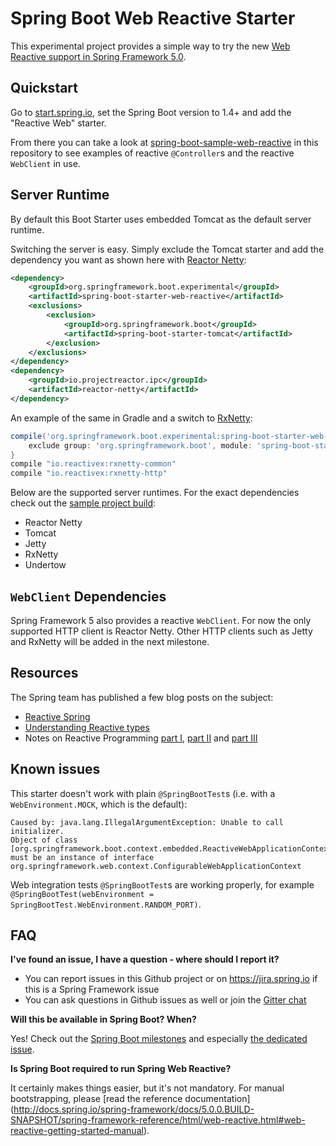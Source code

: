 # Spring Boot Web Reactive Starter

This experimental project provides a simple way to try the new
[Web Reactive support in Spring Framework 5.0](http://docs.spring.io/spring-framework/docs/5.0.0.M1/spring-framework-reference/html/web-reactive.html).

## Quickstart

Go to [start.spring.io](https://start.spring.io), set the Spring Boot version to 1.4+ and add the "Reactive Web" starter.

From there you can take a look at [spring-boot-sample-web-reactive](spring-boot-sample-web-reactive) in this repository to see examples of reactive `@Controller`s and the reactive `WebClient` in use.

## Server Runtime

By default this Boot Starter uses embedded Tomcat as the default server runtime.

Switching the server is easy. Simply exclude the Tomcat
starter and add the dependency you want as shown here with
[Reactor Netty](https://github.com/reactor/reactor-ipc):

```xml
<dependency>
	<groupId>org.springframework.boot.experimental</groupId>
	<artifactId>spring-boot-starter-web-reactive</artifactId>
	<exclusions>
		<exclusion>
			<groupId>org.springframework.boot</groupId>
			<artifactId>spring-boot-starter-tomcat</artifactId>
		</exclusion>
	</exclusions>
</dependency>
<dependency>
	<groupId>io.projectreactor.ipc</groupId>
	<artifactId>reactor-netty</artifactId>
</dependency>
```

An example of the same in Gradle and a switch to [RxNetty](https://github.com/ReactiveX/RxNetty):

```groovy
compile('org.springframework.boot.experimental:spring-boot-starter-web-reactive') {
	exclude group: 'org.springframework.boot', module: 'spring-boot-starter-tomcat'
}
compile "io.reactivex:rxnetty-common"
compile "io.reactivex:rxnetty-http"
```

Below are the supported server runtimes. For the exact dependencies check out
the [sample project build](https://github.com/bclozel/spring-boot-web-reactive/blob/master/spring-boot-sample-web-reactive/pom.xml):

* Reactor Netty
* Tomcat
* Jetty
* RxNetty
* Undertow

## `WebClient` Dependencies

Spring Framework 5 also provides a reactive `WebClient`.
For now the only supported HTTP client is Reactor Netty.
Other HTTP clients such as Jetty and RxNetty will be added in the next milestone.

## Resources

The Spring team has published a few blog posts on the subject:

* [Reactive Spring](https://spring.io/blog/2016/02/09/reactive-spring)
* [Understanding Reactive types](https://spring.io/blog/2016/04/19/understanding-reactive-types)
* Notes on Reactive Programming [part I](https://spring.io/blog/2016/06/07/notes-on-reactive-programming-part-i-the-reactive-landscape),
[part II](https://spring.io/blog/2016/06/13/notes-on-reactive-programming-part-ii-writing-some-code) and [part III](https://spring.io/blog/2016/07/20/notes-on-reactive-programming-part-iii-a-simple-http-server-application)

## Known issues

This starter doesn't work with plain `@SpringBootTest`s (i.e. with a `WebEnvironment.MOCK`, which is the default):

```
Caused by: java.lang.IllegalArgumentException: Unable to call initializer.
Object of class [org.springframework.boot.context.embedded.ReactiveWebApplicationContext]
must be an instance of interface org.springframework.web.context.ConfigurableWebApplicationContext
```

Web integration tests `@SpringBootTest`s are working properly,
for example `@SpringBootTest(webEnvironment = SpringBootTest.WebEnvironment.RANDOM_PORT)`.

## FAQ

**I've found an issue, I have a question - where should I report it?**

* You can report issues in this Github project or on https://jira.spring.io if this is a Spring Framework issue
* You can ask questions in Github issues as well or join the [Gitter chat](https://gitter.im/spring-projects/spring-boot)

**Will this be available in Spring Boot? When?**

Yes! Check out the [Spring Boot milestones](https://github.com/spring-projects/spring-boot/milestones) and especially
[the dedicated issue](https://github.com/spring-projects/spring-boot/issues/4908).

**Is Spring Boot required to run Spring Web Reactive?**

It certainly makes things easier, but it's not mandatory.
For manual bootstrapping, please [read the reference documentation]
(http://docs.spring.io/spring-framework/docs/5.0.0.BUILD-SNAPSHOT/spring-framework-reference/html/web-reactive.html#web-reactive-getting-started-manual).
